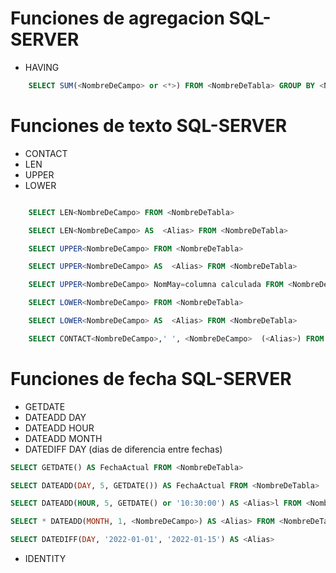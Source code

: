 # Funciones de agregacion SQL-SERVER

- HAVING

```sql
    SELECT SUM(<NombreDeCampo> or <*>) FROM <NombreDeTabla> GROUP BY <NombreDeTabla> HAVING SUM(<NombreDeCampo>) > 39
```

# Funciones de texto  SQL-SERVER
- CONTACT
- LEN 
- UPPER
- LOWER

```sql

    SELECT LEN<NombreDeCampo> FROM <NombreDeTabla>

    SELECT LEN<NombreDeCampo> AS  <Alias> FROM <NombreDeTabla>

    SELECT UPPER<NombreDeCampo> FROM <NombreDeTabla>

    SELECT UPPER<NombreDeCampo> AS  <Alias> FROM <NombreDeTabla>

    SELECT UPPER<NombreDeCampo> NomMay=columna calculada FROM <NombreDeTabla>

    SELECT LOWER<NombreDeCampo> FROM <NombreDeTabla>

    SELECT LOWER<NombreDeCampo> AS  <Alias> FROM <NombreDeTabla>

    SELECT CONTACT<NombreDeCampo>,' ', <NombreDeCampo>  (<Alias>) FROM <NombreDeTabla>
```

# Funciones de fecha SQL-SERVER
- GETDATE
- DATEADD DAY
- DATEADD HOUR
- DATEADD MONTH
- DATEDIFF DAY (dias de diferencia entre fechas)

```sql
SELECT GETDATE() AS FechaActual FROM <NombreDeTabla>

SELECT DATEADD(DAY, 5, GETDATE()) AS FechaActual FROM <NombreDeTabla>

SELECT DATEADD(HOUR, 5, GETDATE() or '10:30:00') AS <Alias>l FROM <NombreDeTabla>

SELECT * DATEADD(MONTH, 1, <NombreDeCampo>) AS <Alias> FROM <NombreDeTabla>

SELECT DATEDIFF(DAY, '2022-01-01', '2022-01-15') AS <Alias>   

```

- IDENTITY